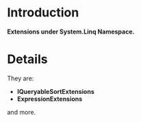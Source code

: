 # Introduction #

**Extensions under System.Linq Namespace.**


# Details #

They are:
  * **IQueryableSortExtensions**
  * **ExpressionExtensions**

and more.